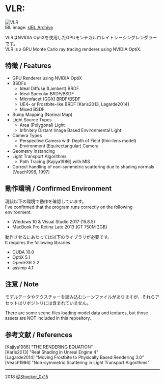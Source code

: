# VLR: 

![VLR](README_TOP.png)  
IBL image: [sIBL Archive](http://www.hdrlabs.com/sibl/archive.html)  

VLRはNVIDIA OptiXを使用したGPUモンテカルロレイトレーシングレンダラーです。  
VLR is a GPU Monte Carlo ray tracing renderer using NVIDIA OptiX.

## 特徴 / Features
* GPU Renderer using NVIDIA OptiX
* BSDFs
    * Ideal Diffuse (Lambert) BRDF
    * Ideal Specular BRDF/BSDF
    * Microfacet (GGX) BRDF/BSDF
    * UE4- or Frostbite-like BRDF \[Karis2013, Lagarde2014\]
    * Mixed BSDF
* Bump Mapping (Normal Map)
* Light Source Types
    * Area (Polygonal) Light
    * Infinitely Distant Image Based Environmental Light
* Camera Types
    * Perspective Camera with Depth of Field (thin-lens model)
    * Environment (Equirectangular) Camera
* Geometry Instancing
* Light Transport Algorithms
    * Path Tracing \[Kajiya1986\] with MIS
* Correct handling of non-symmetric scattering due to shading normals \[Veach1996, 1997\]

## 動作環境 / Confirmed Environment
現状以下の環境で動作を確認しています。  
I've confirmed that the program runs correctly on the following environment.

* Windows 10 & Visual Studio 2017 (15.8.5)
* MacBook Pro Retina Late 2013 (GT 750M 2GB)

動作させるにあたっては以下のライブラリが必要です。  
It requires the following libraries.

* CUDA 10.0
* OptiX 5.1
* OpenEXR 2.2
* assimp 4.1

## 注意 / Note
モデルデータやテクスチャーを読み込むシーンファイルがありますが、それらアセットはリポジトリには含まれていません。

There are some scene files loading model data and textures, but those assets are NOT included in this repository.

## 参考文献 / References
[Kajiya1986] "THE RENDERING EQUATION"  
[Karis2013] "Real Shading in Unreal Engine 4"  
[Lagarde2014] "Moving Frostbite to Physically Based Rendering 3.0"  
[Veach1996] "Non-symmetric Scattering in Light Transport Algorithms"  

----
2018 [@Shocker_0x15](https://twitter.com/Shocker_0x15)
